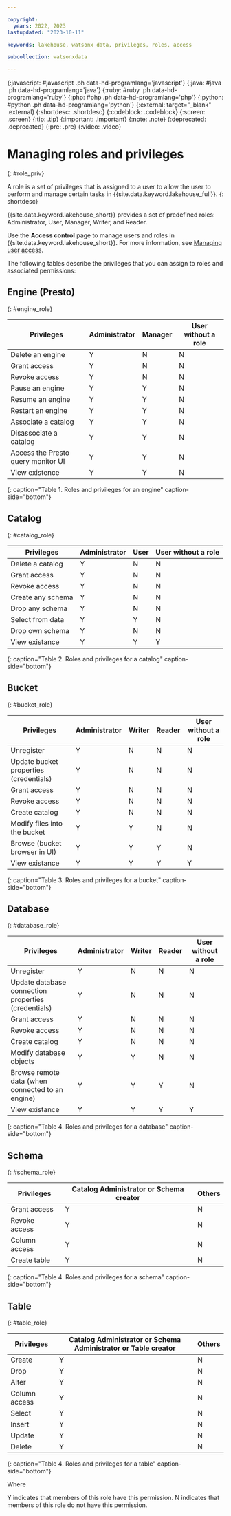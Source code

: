 ```yaml
---

copyright:
  years: 2022, 2023
lastupdated: "2023-10-11"

keywords: lakehouse, watsonx data, privileges, roles, access

subcollection: watsonxdata

---
```


{:javascript: #javascript .ph data-hd-programlang='javascript'}
{:java: #java .ph data-hd-programlang='java'}
{:ruby: #ruby .ph data-hd-programlang='ruby'}
{:php: #php .ph data-hd-programlang='php'}
{:python: #python .ph data-hd-programlang='python'}
{:external: target="_blank" .external}
{:shortdesc: .shortdesc}
{:codeblock: .codeblock}
{:screen: .screen}
{:tip: .tip}
{:important: .important}
{:note: .note}
{:deprecated: .deprecated}
{:pre: .pre}
{:video: .video}

# Managing roles and privileges
{: #role_priv}

A role is a set of privileges that is assigned to a user to allow the user to perform and manage certain tasks in {{site.data.keyword.lakehouse_full}}.
{: shortdesc}

{{site.data.keyword.lakehouse_short}} provides a set of predefined roles: Administrator, User, Manager, Writer, and Reader.

Use the **Access control** page to manage users and roles in {{site.data.keyword.lakehouse_short}}. For more information, see [Managing user access](watsonxdata?topic=watsonxdata-manage_access).

The following tables describe the privileges that you can assign to roles and associated permissions:

## Engine (Presto)
{: #engine_role}

| Privileges | Administrator | Manager | User without a role |
|--------------------------|----------------|--------|--------|
| Delete an engine | Y | N | N |
| Grant access  | Y | N | N |
| Revoke access | Y | N | N |
| Pause an engine | Y | Y | N |
| Resume an engine | Y | Y | N |
| Restart an engine | Y | Y | N |
| Associate a catalog | Y | Y | N |
| Disassociate a catalog | Y | Y | N |
| Access the Presto query monitor UI | Y | Y | N |
| View existence  | Y | Y | N |
{: caption="Table 1. Roles and privileges for an engine" caption-side="bottom"}

## Catalog
{: #catalog_role}

| Privileges | Administrator | User | User without a role |
|--------------------------|----------------|--------|--------|
| Delete a catalog | Y | N | N |
| Grant access | Y | N | N |
| Revoke access | Y | N | N |
| Create any schema | Y | N | N |
| Drop any schema | Y | N | N |
| Select from data | Y | Y | N |
| Drop own schema | Y | N | N |
| View existance | Y | Y | Y |
{: caption="Table 2. Roles and privileges for a catalog" caption-side="bottom"}

## Bucket
{: #bucket_role}

| Privileges | Administrator | Writer | Reader | User without a role |
|--------------------------|----------------|--------|--------|--------|
| Unregister | Y | N | N | N |
| Update bucket properties (credentials) | Y | N | N | N |
| Grant access | Y | N | N | N |
| Revoke access | Y | N | N | N |
| Create catalog | Y | N | N | N |
| Modify files into the bucket | Y | Y | N | N |
| Browse (bucket browser in UI) | Y | Y | Y | N |
| View existance | Y | Y | Y | Y |
{: caption="Table 3. Roles and privileges for a bucket" caption-side="bottom"}

## Database
{: #database_role}

| Privileges | Administrator | Writer | Reader | User without a role |
|--------------------------|----------------|--------|--------|--------|
| Unregister | Y | N | N | N |
| Update database connection properties (credentials) | Y | N | N | N |
| Grant access| Y | N | N | N |
| Revoke access | Y | N | N | N |
| Create catalog | Y | N | N | N |
| Modify database objects | Y | Y | N | N |
| Browse remote data (when connected to an engine) | Y | Y | Y | N |
| View existance | Y | Y | Y | Y | Y |
{: caption="Table 4. Roles and privileges for a database" caption-side="bottom"}

## Schema
{: #schema_role}

| Privileges |Catalog Administrator or Schema creator | Others |
|--------------------------|----------------|--------|
| Grant access| Y | N |
| Revoke access | Y | N |
| Column access | Y | N |
| Create table | Y | N |
{: caption="Table 4. Roles and privileges for a schema" caption-side="bottom"}

## Table
{: #table_role}

| Privileges |Catalog Administrator or Schema Administrator or Table creator | Others |
|--------------------------|----------------|--------|
| Create | Y | N |
| Drop | Y | N |
| Alter | Y | N |
| Column access | Y | N |
| Select | Y | N |
| Insert | Y | N |
| Update | Y | N |
| Delete | Y | N |
{: caption="Table 4. Roles and privileges for a table" caption-side="bottom"}

Where

Y indicates that members of this role have this permission.
N indicates that members of this role do not have this permission.
